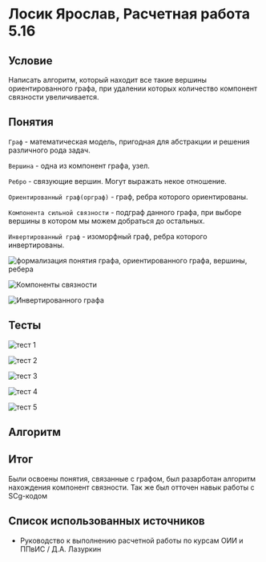 # Лосик Ярослав, Расчетная работа 5.16

## Условие

Написать алгоритм, который находит все такие вершины ориентированного графа, при удалении которых количество компонент связности увеличивается.

## Понятия

`Граф` - математическая модель, пригодная для абстракции и решения различного рода задач.

`Вершина` - одна из компонент графа, узел.

`Ребро` - связующие вершин. Могут выражать некое отношение.

`Ориентированный граф(орграф)` - граф, ребра которого ориентированы.

`Компонента сильной связности` - подграф данного графа, при выборе вершины в котором мы можем добраться до остальных.

`Инвертированный граф` - изоморфный граф, ребра которого инвертированы.

![формализация понятия графа, ориентированного графа, вершины, ребера](https://github.com/iis-32170x/RPIIS/blob/%D0%9B%D0%BE%D1%81%D0%B8%D0%BA_%D0%AF/sem2/rr/%D0%BE%D1%80%D0%B3%D1%80%D0%B0%D1%84.gwf)

![Компоненты связности](https://github.com/iis-32170x/RPIIS/blob/%D0%9B%D0%BE%D1%81%D0%B8%D0%BA_%D0%AF/sem2/rr/%D0%BA%D0%BE%D0%BC%D0%BF%D0%BE%D0%BD%D0%B5%D0%BD%D1%82%D0%B0%20%D1%81%D0%B2%D1%8F%D0%B7%D0%BD%D0%BE%D1%81%D1%82%D0%B8.gwf)

![Инвертированного графа](https://github.com/iis-32170x/RPIIS/blob/%D0%9B%D0%BE%D1%81%D0%B8%D0%BA_%D0%AF/sem2/rr/%D0%B8%D0%BD%D0%B2%D0%B5%D1%80%D1%81%D0%B8%D1%8F.gwf)

## Тесты

![тест 1](https://github.com/iis-32170x/RPIIS/blob/%D0%9B%D0%BE%D1%81%D0%B8%D0%BA_%D0%AF/sem2/rr/%D1%82%D0%B5%D1%81%D1%821.gwf)

![тест 2](https://github.com/iis-32170x/RPIIS/blob/%D0%9B%D0%BE%D1%81%D0%B8%D0%BA_%D0%AF/sem2/rr/%D1%82%D0%B5%D1%81%D1%822.gwf)

![тест 3](https://github.com/iis-32170x/RPIIS/blob/%D0%9B%D0%BE%D1%81%D0%B8%D0%BA_%D0%AF/sem2/rr/%D1%82%D0%B5%D1%81%D1%823.gwf)

![тест 4](https://github.com/iis-32170x/RPIIS/blob/%D0%9B%D0%BE%D1%81%D0%B8%D0%BA_%D0%AF/sem2/rr/%D1%82%D0%B5%D1%81%D1%824.gwf)

![тест 5](https://github.com/iis-32170x/RPIIS/blob/%D0%9B%D0%BE%D1%81%D0%B8%D0%BA_%D0%AF/sem2/rr/%D1%82%D0%B5%D1%81%D1%825.gwf)

## Алгоритм



## Итог

Были освоены понятия, связанные с графом, был разарботан алгоритм нахождения компонент связности. Так же был отточен навык работы с SCg-кодом

## Список использованных источников

- Руководство к выполнению расчетной работы по курсам ОИИ и ППвИС / Д.А. Лазуркин

